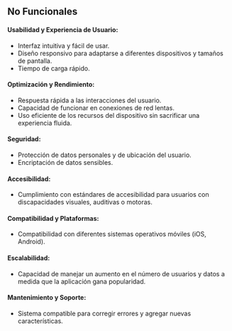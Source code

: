 ## No Funcionales

#### Usabilidad y Experiencia de Usuario: 
- Interfaz intuitiva y fácil de usar.
- Diseño responsivo para adaptarse a diferentes dispositivos y tamaños de pantalla.
- Tiempo de carga rápido. 

#### Optimización y Rendimiento: 
- Respuesta rápida a las interacciones del usuario.
- Capacidad de funcionar en conexiones de red lentas.
- Uso eficiente de los recursos del dispositivo sin sacrificar una experiencia fluida.

#### Seguridad:
- Protección de datos personales y de ubicación del usuario.
- Encriptación de datos sensibles.

#### Accesibilidad:
- Cumplimiento con estándares de accesibilidad para usuarios con discapacidades visuales, auditivas o motoras.

#### Compatibilidad y Plataformas: 
- Compatibilidad con diferentes sistemas operativos móviles (iOS, Android).

#### Escalabilidad:
- Capacidad de manejar un aumento en el número de usuarios y datos a medida que la aplicación gana popularidad.

#### Mantenimiento y Soporte:
- Sistema compatible para corregir errores y agregar nuevas características.